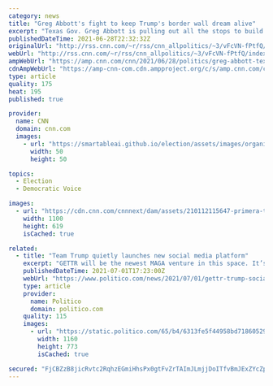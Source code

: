 ```yaml
---
category: news
title: "Greg Abbott's fight to keep Trump's border wall dream alive"
excerpt: "Texas Gov. Greg Abbott is pulling out all the stops to build a border wall between his state and Mexico, and a new poll shows that his base is all for it. \n    \n"
publishedDateTime: 2021-06-28T22:32:32Z
originalUrl: "http://rss.cnn.com/~r/rss/cnn_allpolitics/~3/vFcVN-fPtfQ/index.html"
webUrl: "http://rss.cnn.com/~r/rss/cnn_allpolitics/~3/vFcVN-fPtfQ/index.html"
ampWebUrl: "https://amp.cnn.com/cnn/2021/06/28/politics/greg-abbott-texas-border-wall-trump-crowdfunding/index.html"
cdnAmpWebUrl: "https://amp-cnn-com.cdn.ampproject.org/c/s/amp.cnn.com/cnn/2021/06/28/politics/greg-abbott-texas-border-wall-trump-crowdfunding/index.html"
type: article
quality: 175
heat: 195
published: true

provider:
  name: CNN
  domain: cnn.com
  images:
    - url: "https://smartableai.github.io/election/assets/images/organizations/cnn.com-50x50.jpg"
      width: 50
      height: 50

topics:
  - Election
  - Democratic Voice

images:
  - url: "https://cdn.cnn.com/cnnnext/dam/assets/210112115647-primera-trump-super-tease.jpg"
    width: 1100
    height: 619
    isCached: true

related:
  - title: "Team Trump quietly launches new social media platform"
    excerpt: "GETTR will be the newest MAGA venture in this space. It’s being led by Trump’s former spokesman, Jason Miller."
    publishedDateTime: 2021-07-01T17:23:00Z
    webUrl: "https://www.politico.com/news/2021/07/01/gettr-trump-social-media-platform-497606"
    type: article
    provider:
      name: Politico
      domain: politico.com
    quality: 115
    images:
      - url: "https://static.politico.com/65/b4/6313fe5f44958bd7186052968563/210601-gettr-773.jpg"
        width: 1160
        height: 773
        isCached: true

secured: "FjCBZzB8jicRvtc2RqhzEGmiHhsPx0gtFvZrTAImJLmjjDoITfvBmJExZYcZpFvj55TVUprKIQCR2uDMaLkkfyOTDNEM6apn1ZpjGC2mPuhPhEDldrqbKekblk9pZ6SxQc9+5J0BJMzkXkMJL1bydvmtEqziz4wb2WmtxqHerr1LAHpZIiE7yhwJZGSSaje08MYZ0qDrsZa1+Ztt5Dq+oMQVvS6g4qBSd4GJj2TexyGL1wg7vPd7VJgZ58NAH5PHhDY7lLigIaWXK/u1x9WYQjQ6dsayddyMEeaKZjqC2JduDTkN0+n/EWTxWG8dqGs4cTWMwU8ZmOC43dwqQDRguoiy4D7kORlj16MAA27mxPY=;CfZtorbj96thfwHuMr9Rhg=="
---
```


